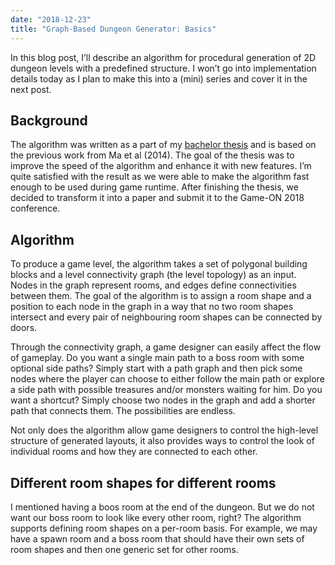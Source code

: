```yaml
---
date: "2018-12-23"
title: "Graph-Based Dungeon Generator: Basics"
---
```


In this blog post, I’ll describe an algorithm for procedural generation of 2D dungeon levels with a predefined structure. I won’t go into implementation details today as I plan to make this into a (mini) series and cover it in the next post.

## Background

The algorithm was written as a part of my [bachelor thesis](https://github.com/OndrejNepozitek/Edgar-DotNet/blob/text/bachelor_thesis.pdf) and is based on the previous work from Ma et al (2014). The goal of the thesis was to improve the speed of the algorithm and enhance it with new features. I’m quite satisfied with the result as we were able to make the algorithm fast enough to be used during game runtime. After finishing the thesis, we decided to transform it into a paper and submit it to the Game-ON 2018 conference.

## Algorithm

To produce a game level, the algorithm takes a set of polygonal building blocks and a level connectivity graph (the level topology) as an input. Nodes in the graph represent rooms, and edges define connectivities between them. The goal of the algorithm is to assign a room shape and a position to each node in the graph in a way that no two room shapes intersect and every pair of neighbouring room shapes can be connected by doors.

Through the connectivity graph, a game designer can easily affect the flow of gameplay. Do you want a single main path to a boss room with some optional side paths? Simply start with a path graph and then pick some nodes where the player can choose to either follow the main path or explore a side path with possible treasures and/or monsters waiting for him. Do you want a shortcut? Simply choose two nodes in the graph and add a shorter path that connects them. The possibilities are endless.

Not only does the algorithm allow game designers to control the high-level structure of generated layouts, it also provides ways to control the look of individual rooms and how they are connected to each other.

## Different room shapes for different rooms

I mentioned having a boos room at the end of the dungeon. But we do not want our boss room to look like every other room, right? The algorithm supports defining room shapes on a per-room basis. For example, we may have a spawn room and a boss room that should have their own sets of room shapes and then one generic set for other rooms.